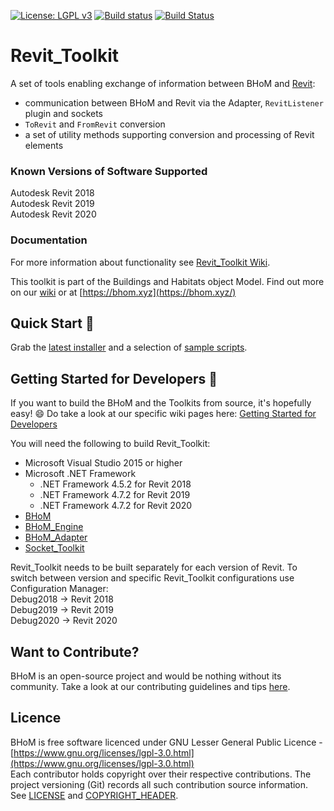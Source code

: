 [![License: LGPL v3](https://img.shields.io/badge/License-LGPL%20v3-blue.svg)](https://www.gnu.org/licenses/lgpl-3.0) [![Build status](https://ci.appveyor.com/api/projects/status/d1y1h3ywkch3fd06/branch/master?svg=true)](https://ci.appveyor.com/project/BHoMBot/revit-toolkit/branch/master) [![Build Status](https://dev.azure.com/BHoMBot/BHoM/_apis/build/status/Revit_Toolkit/Revit_Toolkit.CheckCore?branchName=master)](https://dev.azure.com/BHoMBot/BHoM/_build/latest?definitionId=99&branchName=master)

# Revit_Toolkit

A set of tools enabling exchange of information between BHoM and [Revit](https://www.autodesk.com/products/revit/overview):
- communication between BHoM and Revit via the Adapter, `RevitListener` plugin and sockets
- `ToRevit` and `FromRevit` conversion
- a set of utility methods supporting conversion and processing of Revit elements

### Known Versions of Software Supported
Autodesk Revit 2018  
Autodesk Revit 2019  
Autodesk Revit 2020  

### Documentation
For more information about functionality see [Revit_Toolkit Wiki](https://github.com/BHoM/Revit_Toolkit/wiki).

This toolkit is part of the Buildings and Habitats object Model. Find out more on our [wiki](https://github.com/BHoM/documentation/wiki) or at [https://bhom.xyz](https://bhom.xyz/)

## Quick Start 🚀 

Grab the [latest installer](https://bhom.xyz/) and a selection of [sample scripts](https://github.com/BHoM/samples).


## Getting Started for Developers 🤖 

If you want to build the BHoM and the Toolkits from source, it's hopefully easy! 😄 
Do take a look at our specific wiki pages here: [Getting Started for Developers](https://github.com/BHoM/documentation/wiki/Getting-started-for-developers)

You will need the following to build Revit_Toolkit:
- Microsoft Visual Studio 2015 or higher
- Microsoft .NET Framework
    - .NET Framework 4.5.2 for Revit 2018
    - .NET Framework 4.7.2 for Revit 2019
    - .NET Framework 4.7.2 for Revit 2020
- [BHoM](https://github.com/BHoM/BHoM)
- [BHoM_Engine](https://github.com/BHoM/BHoM_Engine)
- [BHoM_Adapter](https://github.com/BHoM/BHoM_Adapter)
- [Socket_Toolkit](https://github.com/BHoM/Socket_Toolkit)

Revit_Toolkit needs to be built separately for each version of Revit. To switch between version and specific Revit_Toolkit configurations use Configuration Manager:  
Debug2018 -> Revit 2018  
Debug2019 -> Revit 2019  
Debug2020 -> Revit 2020  


## Want to Contribute? ##

BHoM is an open-source project and would be nothing without its community. Take a look at our contributing guidelines and tips [here](https://github.com/BHoM/BHoM/blob/master/CONTRIBUTING.md).


## Licence ##

BHoM is free software licenced under GNU Lesser General Public Licence - [https://www.gnu.org/licenses/lgpl-3.0.html](https://www.gnu.org/licenses/lgpl-3.0.html)  
Each contributor holds copyright over their respective contributions.
The project versioning (Git) records all such contribution source information.
See [LICENSE](https://github.com/BHoM/BHoM/blob/master/LICENSE) and [COPYRIGHT_HEADER](https://github.com/BHoM/BHoM/blob/master/COPYRIGHT_HEADER.txt).

